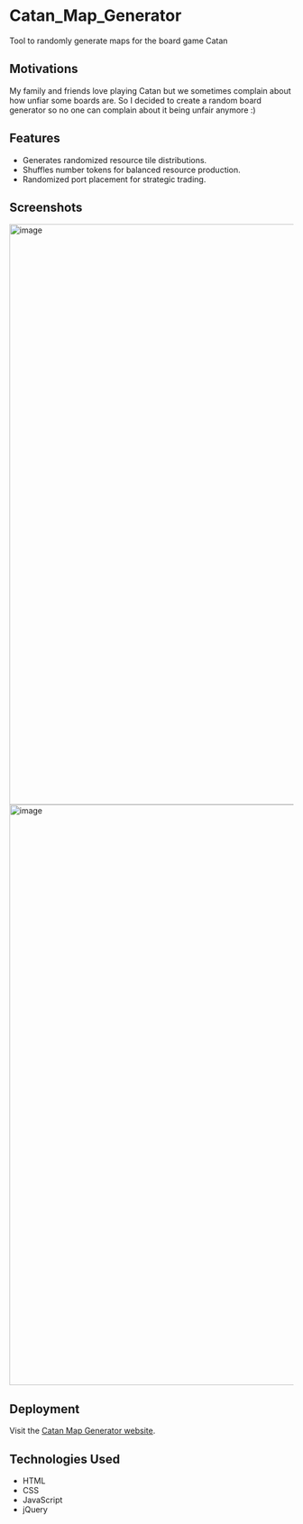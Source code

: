 # Catan_Map_Generator
Tool to randomly generate maps for the board game Catan

## Motivations
My family and friends love playing Catan but we sometimes complain about how unfiar some boards are. So I decided to create a random board generator so no one can complain about it being unfair anymore :)

## Features

*   Generates randomized resource tile distributions.
*   Shuffles number tokens for balanced resource production.
*   Randomized port placement for strategic trading.

## Screenshots
<img width="1030" alt="image" src="https://github.com/user-attachments/assets/96771951-8677-458f-9c5c-8699b47a1269" />
<img width="1030" alt="image" src="https://github.com/user-attachments/assets/91b21aa1-c348-4b93-bc23-a0a5089f5222" />


## Deployment
Visit the [Catan Map Generator website](https://andywelly.github.io/Catan_Map_Generator/).

## Technologies Used

*   HTML
*   CSS
*   JavaScript
*   jQuery
